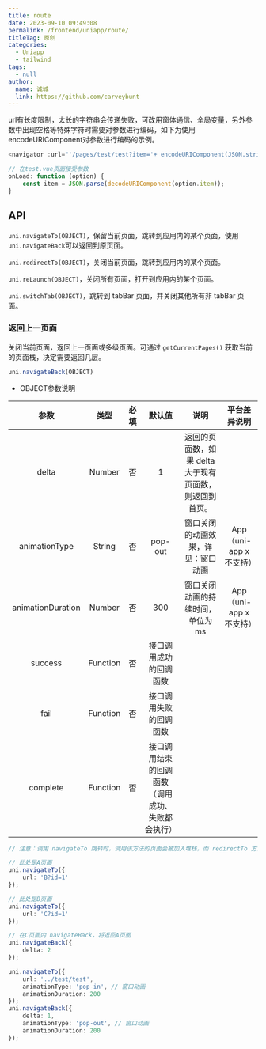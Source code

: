 ```yaml
---
title: route
date: 2023-09-10 09:49:08
permalink: /frontend/uniapp/route/
titleTag: 原创
categories: 
  - Uniapp
  - tailwind
tags: 
  - null
author: 
  name: 诚城
  link: https://github.com/carveybunt
---
```

url有长度限制，太长的字符串会传递失败，可改用窗体通信、全局变量，另外参数中出现空格等特殊字符时需要对参数进行编码，如下为使用encodeURIComponent对参数进行编码的示例。

```ts
<navigator :url="'/pages/test/test?item='+ encodeURIComponent(JSON.stringify(item))"></navigator>

// 在test.vue页面接受参数
onLoad: function (option) {
	const item = JSON.parse(decodeURIComponent(option.item));
}

```

## API

`uni.navigateTo(OBJECT)`，保留当前页面，跳转到应用内的某个页面，使用`uni.navigateBack`可以返回到原页面。

`uni.redirectTo(OBJECT)`，关闭当前页面，跳转到应用内的某个页面。

`uni.reLaunch(OBJECT)`，关闭所有页面，打开到应用内的某个页面。

`uni.switchTab(OBJECT)`，跳转到 tabBar 页面，并关闭其他所有非 tabBar 页面。

### 返回上一页面

关闭当前页面，返回上一页面或多级页面。可通过 `getCurrentPages()` 获取当前的页面栈，决定需要返回几层。

```ts
uni.navigateBack(OBJECT)
```

- OBJECT参数说明

|       参数        |   类型   | 必填  |                      默认值                      |                          说明                           |      平台差异说明       |
| :---------------: | :------: | :---: | :----------------------------------------------: | :-----------------------------------------------------: | :---------------------: |
|       delta       |  Number  |  否   |                        1                         | 返回的页面数，如果 delta 大于现有页面数，则返回到首页。 |
|   animationType   |  String  |  否   |                     pop-out                      |           窗口关闭的动画效果，详见：窗口动画            | App（uni-app x 不支持） |
| animationDuration |  Number  |  否   |                       300                        |            窗口关闭动画的持续时间，单位为 ms            | App（uni-app x 不支持） |
|      success      | Function |  否   |              接口调用成功的回调函数              |                                                         |                         |
|       fail        | Function |  否   |              接口调用失败的回调函数              |                                                         |                         |
|     complete      | Function |  否   | 接口调用结束的回调函数（调用成功、失败都会执行） |                                                         |                         |

```ts
// 注意：调用 navigateTo 跳转时，调用该方法的页面会被加入堆栈，而 redirectTo 方法则不会。见下方示例代码

// 此处是A页面
uni.navigateTo({
	url: 'B?id=1'
});

// 此处是B页面
uni.navigateTo({
	url: 'C?id=1'
});

// 在C页面内 navigateBack，将返回A页面
uni.navigateBack({
	delta: 2
});

uni.navigateTo({
	url: '../test/test',
	animationType: 'pop-in', // 窗口动画
	animationDuration: 200
});
uni.navigateBack({
	delta: 1,
	animationType: 'pop-out', // 窗口动画
	animationDuration: 200
});
```
